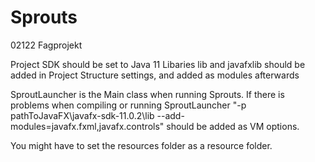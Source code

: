 # Sprouts
02122 Fagprojekt

Project SDK should be set to Java 11
Libaries lib and javafxlib should be added in Project Structure settings, and added as modules afterwards

SproutLauncher is the Main class when running Sprouts.
If there is problems when compiling or running SproutLauncher "-p pathToJavaFX\javafx-sdk-11.0.2\lib --add-modules=javafx.fxml,javafx.controls" should be added as VM options.

You might have to set the resources folder as a resource folder.
